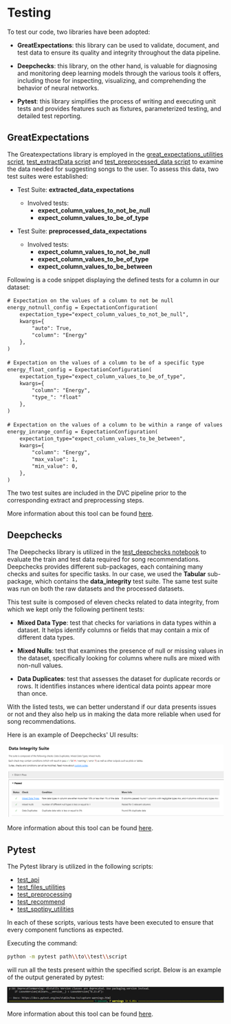 # Testing

To test our code, two libraries have been adopted:

- **GreatExpectations**: this library can be used to validate, document, and test data to ensure its quality and integrity throughout the data pipeline.

- **Deepchecks**: this library, on the other hand, is valuable for diagnosing and monitoring deep learning models through the various tools it offers, including those for inspecting, visualizing, and comprehending the behavior of neural networks.

- **Pytest**: this library simplifies the process of writing and executing unit tests and provides features such as fixtures, parameterized testing, and detailed test reporting.

## GreatExpectations

The Greatexpectations library is employed in the [great_expectations_utilities script](../great_expectations_utilities.py), [test_extractData script](../tests/test_extract_data.py) and [test_preprocessed_data script](../tests/test_preprocessed_data.py) to examine the data needed for suggesting songs to the user. To assess this data, two test suites were established:

- Test Suite: **extracted_data_expectations**

  - Involved tests:
    - **expect_column_values_to_not_be_null**
    - **expect_column_values_to_be_of_type**

- Test Suite: **preprocessed_data_expectations**
  - Involved tests:
    - **expect_column_values_to_not_be_null**
    - **expect_column_values_to_be_of_type**
    - **expect_column_values_to_be_between**

Following is a code snippet displaying the defined tests for a column in our dataset:

```
# Expectation on the values of a column to not be null
energy_notnull_config = ExpectationConfiguration(
    expectation_type="expect_column_values_to_not_be_null",
    kwargs={
        "auto": True,
        "column": "Energy"
    },
)

# Expectation on the values of a column to be of a specific type
energy_float_config = ExpectationConfiguration(
    expectation_type="expect_column_values_to_be_of_type",
    kwargs={
        "column": "Energy",
        "type_": "float"
    },
)

# Expectation on the values of a column to be within a range of values
energy_inrange_config = ExpectationConfiguration(
    expectation_type="expect_column_values_to_be_between",
    kwargs={
        "column": "Energy",
        "max_value": 1,
        "min_value": 0,
    },
)
```

The two test suites are included in the DVC pipeline prior to the corresponding extract and preprocessing steps.

More information about this tool can be found [here](https://github.com/great-expectations/great_expectations).

## Deepchecks

The Deepchecks library is utilized in the [test_deepchecks notebook](../tests/test_deepchecks.ipynb) to evaluate the train and test data required for song recommendations.
Deepchecks provides different sub-packages, each containing many checks and suites for specific tasks. In our case, we used the **Tabular** sub-package, which contains the **data_integrity** test suite. The same test suite was run on both the raw datasets and the processed datasets.

This test suite is composed of eleven checks related to data integrity, from which we kept only the following pertinent tests:

- **Mixed Data Type**: test that checks for variations in data types within a dataset. It helps identify columns or fields that may contain a mix of different data types.

- **Mixed Nulls**: test that examines the presence of null or missing values in the dataset, specifically looking for columns where nulls are mixed with non-null values.

- **Data Duplicates**: test that assesses the dataset for duplicate records or rows. It identifies instances where identical data points appear more than once.

With the listed tests, we can better understand if our data presents issues or not and they also help us in making the data more reliable when used for song recommendations.

Here is an example of Deepchecks' UI results:

![plot](/figures/deepchecks_example.png?raw=true)

More information about this tool can be found [here](https://github.com/deepchecks/deepchecks/tree/main).

## Pytest

The Pytest library is utilized in the following scripts:

- [test_api](../tests/pytest/test_api.py)
- [test_files_utilities](../tests/pytest/test_files_utilities.py.py)
- [test_preprocessing](../tests/pytest/test_preprocessing.py.py)
- [test_recommend](../tests/pytest/test_recommend.py.py)
- [test_spotipy_utilities](../tests/pytest/test_spotipy_utilities.py.py)

In each of these scripts, various tests have been executed to ensure that every component functions as expected.

Executing the command:

```bash
python -m pytest path\\to\\test\\script
```

will run all the tests present within the specified script. Below is an example of the output generated by pytest:

![plot](/figures/pytest_example.png?raw=true)

More information about this tool can be found [here](https://docs.pytest.org/en/7.1.x/contents.html).
